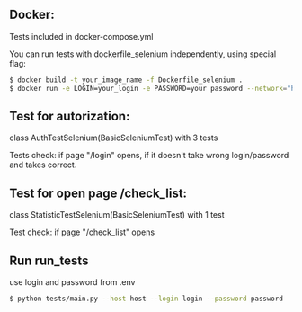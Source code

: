 
## Docker:

Tests included in docker-compose.yml

You can run tests with dockerfile_selenium independently, using special flag:

```bash
$ docker build -t your_image_name -f Dockerfile_selenium .
$ docker run -e LOGIN=your_login -e PASSWORD=your password --network="host" your_image_name

```

## Test for autorization:
class AuthTestSelenium(BasicSeleniumTest) with 3 tests

Tests check: if page "/login" opens, if it doesn't take wrong login/password and takes correct.

## Test for open page /check_list:
class StatisticTestSelenium(BasicSeleniumTest) with 1 test

Test check: if page "/check_list" opens


## Run run_tests

use login and password from .env

```bash
$ python tests/main.py --host host --login login --password password
```

